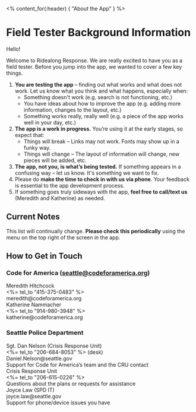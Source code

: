 <% content_for(:header) { "About the App" } %>

# Field Tester Background Information

Hello!

Welcome to Ridealong Response.
We are really excited to have you as a field tester.
Before you jump into the app,
we wanted to cover a few key things.

1. **You are testing the app** –
    finding out what works and what does not work.
    Let us know what you think and what happens, especially when:
    * Something doesn't work (e.g. search is not functioning, etc.)
    * You have ideas about how to improve the app
  (e.g. adding more information, changes to the layout, etc.)
    * Something works really, really well
  (e.g. a piece of the app works well in your day, etc.)
1. **The app is a work in progress.**
    You’re using it at the early stages, so expect that:
    * Things will break –
      Links may not work.
      Fonts may show up in a funky way.
    * Things will change –
      The layout of information will change,
      new pieces will be added,
      etc.
1. **The app, not you, is what’s being tested.**
    If something appears in a confusing way – let us know.
    It's something we want to fix.
1. Please do **make the time to check in with us via phone**.
    Your feedback is essential to the app development process.
1. If something goes truly sideways with the app,
    **feel free to call/text us** (Meredith and Katherine) as needed.


<h2 class="red">Current Notes</h2>

This list will continually change.
**Please check this periodically**
using the menu on the top right of the screen in the app.

## How to Get in Touch

### Code for America (seattle@codeforamerica.org)

<div class="about-page-contact">
Meredith Hitchcock<br/>
<%= tel_to "415-375-0483" %><br/>
meredith@codeforamerica.org
</div>

<div class="about-page-contact">
Katherine Nammacher<br/>
<%= tel_to "914-980-3948" %><br/>
katherine@codeforamerica.org
</div>


### Seattle Police Department

<div class="about-page-contact">
Sgt. Dan Nelson (Crisis Response Unit)<br/>
<%= tel_to "206-684-8053" %> (desk)<br/>
Daniel.Nelson@seattle.gov<br/>
<span class="secondary-text">
Support for Code for America’s team and the CRU contact
</span>
</div>

<div class="about-page-contact">
Crisis Response Unit<br/>
<%= tel_to "206-615-0226" %><br/>
<span class="secondary-text">
Questions about the plans or requests for assistance
</span>
</div>

<div class="about-page-contact">
Joyce Law (SPD IT)<br/>
joyce.law@seattle.gov<br/>
<span class="secondary-text">
Support for phone/device issues you have
</span>
</div>
